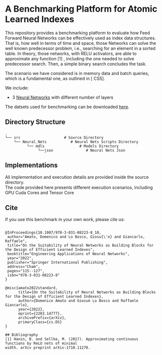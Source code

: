 # A Benchmarking Platform for Atomic Learned Indexes

This repository provides a benchmarking platform to evaluate how Feed Forward Neural Networks can be effectively used as index data structures. That is, how well in terms of time and space, those Networks can solve the well known predecessor problem, i.e., searching for an element in a sorted table. In theory, those networks, with RELU activators,  are able to approximate any function [1] , including the one needed to solve predecessor search. Then, a simple binary search concludes the task.  
  
The scenario we have considered is in memory data and batch queries, which is a fundamental one, as outlined in [ CSS].  
  
We include:  
  
* 3 [Neural Networks](https://github.com/DomenicoAmato01/A-Benchmarking-Platform-for-Atomic-Learned-Indexes/tree/master/src/Neural_Nets) with different number of layers  

The datsets used for benchmarking can be downloaded [here](https://osf.io/ernyh/?view_only=ef751aaced30438397d90dee2a154747).
  
## Directory Structure
    .
    └── src                    # Source Directory
        └── Neural_Nets           # Neural Nets Scripts Directory
              └── mdls                # Models Directory   
                   └──json               # Neural Nets Json
        
    
 ## Implementations
 
 All implementation and execution details are provided inside the source directory.  
 The code provided here presents different execution scenarios, including GPU Cuda Cores and Tensor Core
 
 
 ## Cite

If you use this benchmark in your own work, please cite us:

```

@InProceedings{10.1007/978-3-031-08223-8_10,
 author="Amato, Domenico and Lo Bosco, Giosu{\'e} and Giancarlo, Raffaele",
 title="On the Suitability of Neural Networks as Building Blocks for the Design of Efficient Learned Indexes",
 booktitle="Engineering Applications of Neural Networks",
 year="2022",
 publisher="Springer International Publishing",
 address="Cham",
 pages="115--127",
 isbn="978-3-031-08223-8"
}

@misc{amato2022standard,
      title={On the Suitability of Neural Networks as Building Blocks for the Design of Efficient Learned Indexes}, 
      author={Domenico Amato and Giosuè Lo Bosco and Raffaele Giancarlo},
      year={2022},
      eprint={2203.14777},
      archivePrefix={arXiv},
      primaryClass={cs.DS}
}
 
## Bibliography
[1] Hanin, B. and Sellke, M. (2017). Approximating continuous functions by ReLU nets of minimal
width. arXiv preprint arXiv:1710.11278.

